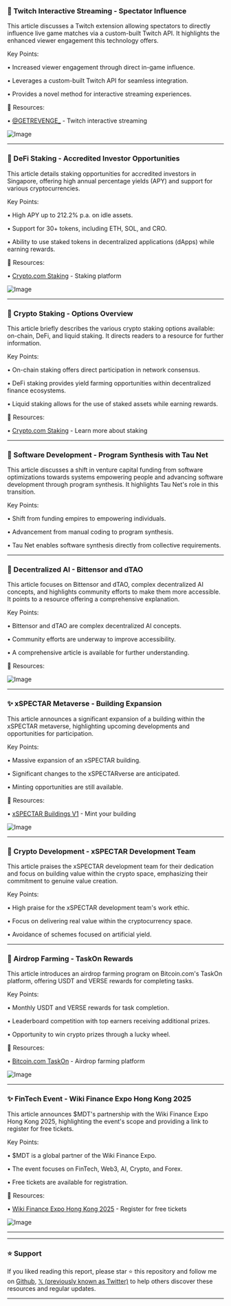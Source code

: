 ### 🤖 Twitch Interactive Streaming - Spectator Influence

This article discusses a Twitch extension allowing spectators to directly influence live game matches via a custom-built Twitch API.  It highlights the enhanced viewer engagement this technology offers.

Key Points:

• Increased viewer engagement through direct in-game influence.


•  Leverages a custom-built Twitch API for seamless integration.


•  Provides a novel method for interactive streaming experiences.


🔗 Resources:

• [@GETREVENGE_](https://twitter.com/_GETREVENGE_) -  Twitch interactive streaming


![Image](https://pbs.twimg.com/ext_tw_video_thumb/1893303755455578112/pu/img/VlvolDZch-AIWEEx.jpg)


---

### 🚀 DeFi Staking - Accredited Investor Opportunities

This article details staking opportunities for accredited investors in Singapore, offering high annual percentage yields (APY) and support for various cryptocurrencies.

Key Points:

•  High APY up to 212.2% p.a. on idle assets.


•  Support for 30+ tokens, including ETH, SOL, and CRO.


•  Ability to use staked tokens in decentralized applications (dApps) while earning rewards.


🔗 Resources:

• [Crypto.com Staking](http://crypto.com/staking) -  Staking platform


![Image](https://pbs.twimg.com/media/GkoEQokWEAAEfWM?format=jpg&name=small)


---

### 🚀 Crypto Staking - Options Overview

This article briefly describes the various crypto staking options available: on-chain, DeFi, and liquid staking.  It directs readers to a resource for further information.

Key Points:

• On-chain staking offers direct participation in network consensus.


• DeFi staking provides yield farming opportunities within decentralized finance ecosystems.


• Liquid staking allows for the use of staked assets while earning rewards.


🔗 Resources:

• [Crypto.com Staking](http://crypto.com/staking) - Learn more about staking


---

### 🤖 Software Development - Program Synthesis with Tau Net

This article discusses a shift in venture capital funding from software optimizations towards systems empowering people and advancing software development through program synthesis.  It highlights Tau Net's role in this transition.

Key Points:

•  Shift from funding empires to empowering individuals.


•  Advancement from manual coding to program synthesis.


•  Tau Net enables software synthesis directly from collective requirements.


---

### 🤖 Decentralized AI - Bittensor and dTAO

This article focuses on Bittensor and dTAO, complex decentralized AI concepts, and highlights community efforts to make them more accessible.  It points to a resource offering a comprehensive explanation.

Key Points:

• Bittensor and dTAO are complex decentralized AI concepts.


• Community efforts are underway to improve accessibility.


• A comprehensive article is available for further understanding.


🔗 Resources:

![Image](https://pbs.twimg.com/media/GkoCLf7WwAIoCcW?format=jpg&name=small)


---

### ✨  xSPECTAR Metaverse - Building Expansion

This article announces a significant expansion of a building within the xSPECTAR metaverse, highlighting upcoming developments and opportunities for participation.

Key Points:

•  Massive expansion of an xSPECTAR building.


•  Significant changes to the xSPECTARverse are anticipated.


•  Minting opportunities are still available.


🔗 Resources:

• [xSPECTAR Buildings V1](https://bidds.com/launchpad/xspectar-buildings-v1…) - Mint your building


![Image](https://pbs.twimg.com/media/GklNlL2WwAAIggnm?format=jpg&name=small)


---

### 🤖  Crypto Development - xSPECTAR Development Team

This article praises the xSPECTAR development team for their dedication and focus on building value within the crypto space, emphasizing their commitment to genuine value creation.

Key Points:

•  High praise for the xSPECTAR development team's work ethic.


•  Focus on delivering real value within the cryptocurrency space.


•  Avoidance of schemes focused on artificial yield.


---

### 🚀 Airdrop Farming - TaskOn Rewards

This article introduces an airdrop farming program on Bitcoin.com's TaskOn platform, offering USDT and VERSE rewards for completing tasks.

Key Points:

• Monthly USDT and VERSE rewards for task completion.


•  Leaderboard competition with top earners receiving additional prizes.


•  Opportunity to win crypto prizes through a lucky wheel.


🔗 Resources:

• [Bitcoin.com TaskOn](http://Bitcoin.com) - Airdrop farming platform


![Image](https://pbs.twimg.com/media/Gkn-7ZXXIAAUOop?format=jpg&name=small)


---

### ✨  FinTech Event - Wiki Finance Expo Hong Kong 2025

This article announces $MDT's partnership with the Wiki Finance Expo Hong Kong 2025, highlighting the event's scope and providing a link to register for free tickets.

Key Points:

•  $MDT is a global partner of the Wiki Finance Expo.


•  The event focuses on FinTech, Web3, AI, Crypto, and Forex.


•  Free tickets are available for registration.


🔗 Resources:

• [Wiki Finance Expo Hong Kong 2025](https://wikiexpo.com/HongKong/2025/en/index.html?c=Bf34Yo8a…) - Register for free tickets


![Image](https://pbs.twimg.com/media/Gkn-y_BW4AA_Z_B?format=jpg&name=small)

---


---

### ⭐️ Support

If you liked reading this report, please star ⭐️ this repository and follow me on [Github](https://github.com/Drix10), [𝕏 (previously known as Twitter)](https://x.com/DRIX_10_) to help others discover these resources and regular updates.

---